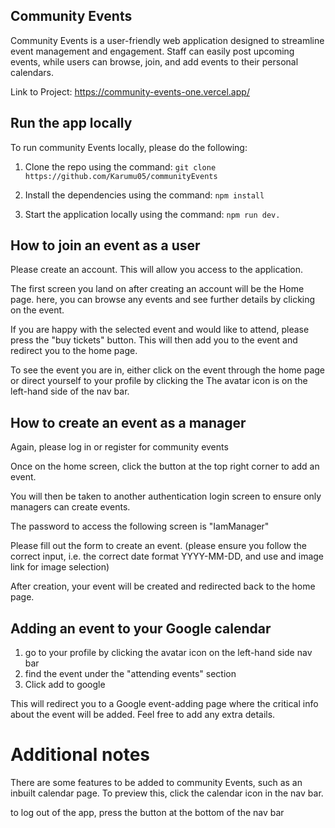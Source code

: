 ## Community Events

Community Events is a user-friendly web application designed to streamline event management and engagement. Staff can easily post upcoming events, while users can browse, join, and add events to their personal calendars.

Link to Project: https://community-events-one.vercel.app/


## Run the app locally 

To run community Events locally, please do the following:

1. Clone the repo using the command:
``` git clone https://github.com/Karumu05/communityEvents ``` 

2. Install the dependencies using the command:
``` npm install ``` 

3. Start the application locally using the command: 
``` npm run dev. ```

## How to join an event as a user

Please create an account. This will allow you access to the application. 

The first screen you land on after creating an account will be the Home page. here, you can browse any events and see further
details by clicking on the event.

If you are happy with the selected event and would like to attend, please press the "buy tickets" button.
This will then add you to the event and redirect you to the home page. 

To see the event you are in, either click on the event through the home page or direct yourself to your profile by clicking the 
The avatar icon is on the left-hand side of the nav bar. 

## How to create an event as a manager

Again, please log in or register for community events 

Once on the home screen, click the button at the top right corner to add an event. 

You will then be taken to another authentication login screen to ensure only managers can create events.

The password to access the following screen is "IamManager" 

Please fill out the form to create an event. (please ensure you follow the correct input, i.e. the correct date format YYYY-MM-DD, and use 
and image link for image selection)

After creation, your event will be created and redirected back to the home page.

## Adding an event to your Google calendar

1. go to your profile by clicking the avatar icon on the left-hand side nav bar
2. find the event under the "attending events" section
3. Click add to google 

This will redirect you to a Google event-adding page where the critical info about the event will be added. Feel free to add any extra details.

# Additional notes

There are some features to be added to community Events, such as an inbuilt calendar page. To preview this, click the calendar icon 
in the nav bar.

to log out of the app, press the button at the bottom of the nav bar

